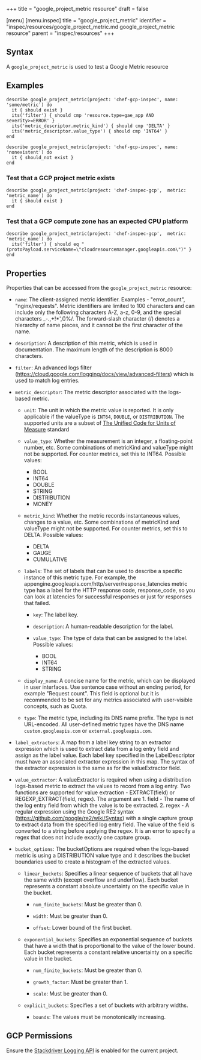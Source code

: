 +++
title = "google_project_metric resource"
draft = false

[menu]
  [menu.inspec]
    title = "google_project_metric"
    identifier = "inspec/resources/google_project_metric.md google_project_metric resource"
    parent = "inspec/resources"
+++


## Syntax
A `google_project_metric` is used to test a Google Metric resource

## Examples
```
describe google_project_metric(project: 'chef-gcp-inspec', name: 'some/metric') do
  it { should exist }
  its('filter') { should cmp 'resource.type=gae_app AND severity>=ERROR' }
  its('metric_descriptor.metric_kind') { should cmp 'DELTA' }
  its('metric_descriptor.value_type') { should cmp 'INT64' }
end

describe google_project_metric(project: 'chef-gcp-inspec', name: 'nonexistent') do
  it { should_not exist }
end
```

### Test that a GCP project metric exists

    describe google_project_metric(project: 'chef-inspec-gcp',  metric: 'metric_name') do
      it { should exist }
    end

### Test that a GCP compute zone has an expected CPU platform

    describe google_project_metric(project: 'chef-inspec-gcp',  metric: 'metric_name') do
      its('filter') { should eq "(protoPayload.serviceName=\"cloudresourcemanager.googleapis.com\")" }
    end

## Properties
Properties that can be accessed from the `google_project_metric` resource:


  * `name`: The client-assigned metric identifier. Examples - "error_count", "nginx/requests". Metric identifiers are limited to 100 characters and can include only the following characters A-Z, a-z, 0-9, and the special characters _-.,+!*',()%/. The forward-slash character (/) denotes a hierarchy of name pieces, and it cannot be the first character of the name.

  * `description`: A description of this metric, which is used in documentation. The maximum length of the description is 8000 characters.

  * `filter`: An advanced logs filter (https://cloud.google.com/logging/docs/view/advanced-filters) which is used to match log entries.

  * `metric_descriptor`: The metric descriptor associated with the logs-based metric.

    * `unit`: The unit in which the metric value is reported. It is only applicable if the valueType is `INT64`, `DOUBLE`, or `DISTRIBUTION`. The supported units are a subset of [The Unified Code for Units of Measure](http://unitsofmeasure.org/ucum.html) standard

    * `value_type`: Whether the measurement is an integer, a floating-point number, etc. Some combinations of metricKind and valueType might not be supported. For counter metrics, set this to INT64.
    Possible values:
      * BOOL
      * INT64
      * DOUBLE
      * STRING
      * DISTRIBUTION
      * MONEY

    * `metric_kind`: Whether the metric records instantaneous values, changes to a value, etc. Some combinations of metricKind and valueType might not be supported. For counter metrics, set this to DELTA.
    Possible values:
      * DELTA
      * GAUGE
      * CUMULATIVE

    * `labels`: The set of labels that can be used to describe a specific instance of this metric type. For example, the appengine.googleapis.com/http/server/response_latencies metric type has a label for the HTTP response code, response_code, so you can look at latencies for successful responses or just for responses that failed.

      * `key`: The label key.

      * `description`: A human-readable description for the label.

      * `value_type`: The type of data that can be assigned to the label.
      Possible values:
        * BOOL
        * INT64
        * STRING

    * `display_name`: A concise name for the metric, which can be displayed in user interfaces. Use sentence case  without an ending period, for example "Request count". This field is optional but it is  recommended to be set for any metrics associated with user-visible concepts, such as Quota.

    * `type`: The metric type, including its DNS name prefix. The type is not URL-encoded. All user-defined metric types have the DNS name `custom.googleapis.com` or `external.googleapis.com`.

  * `label_extractors`: A map from a label key string to an extractor expression which is used to extract data from a log entry field and assign as the label value. Each label key specified in the LabelDescriptor must have an associated extractor expression in this map. The syntax of the extractor expression is the same as for the valueExtractor field.

  * `value_extractor`: A valueExtractor is required when using a distribution logs-based metric to extract the values to record from a log entry. Two functions are supported for value extraction - EXTRACT(field) or REGEXP_EXTRACT(field, regex). The argument are 1. field - The name of the log entry field from which the value is to be extracted. 2. regex - A regular expression using the Google RE2 syntax (https://github.com/google/re2/wiki/Syntax) with a single capture group to extract data from the specified log entry field. The value of the field is converted to a string before applying the regex. It is an error to specify a regex that does not include exactly one capture group.

  * `bucket_options`: The bucketOptions are required when the logs-based metric is using a DISTRIBUTION value type and it describes the bucket boundaries used to create a histogram of the extracted values.

    * `linear_buckets`: Specifies a linear sequence of buckets that all have the same width (except overflow and underflow). Each bucket represents a constant absolute uncertainty on the specific value in the bucket.

      * `num_finite_buckets`: Must be greater than 0.

      * `width`: Must be greater than 0.

      * `offset`: Lower bound of the first bucket.

    * `exponential_buckets`: Specifies an exponential sequence of buckets that have a width that is proportional to the value of the lower bound. Each bucket represents a constant relative uncertainty on a specific value in the bucket.

      * `num_finite_buckets`: Must be greater than 0.

      * `growth_factor`: Must be greater than 1.

      * `scale`: Must be greater than 0.

    * `explicit_buckets`: Specifies a set of buckets with arbitrary widths.

      * `bounds`: The values must be monotonically increasing.


## GCP Permissions

Ensure the [Stackdriver Logging API](https://console.cloud.google.com/apis/library/logging.googleapis.com/) is enabled for the current project.
